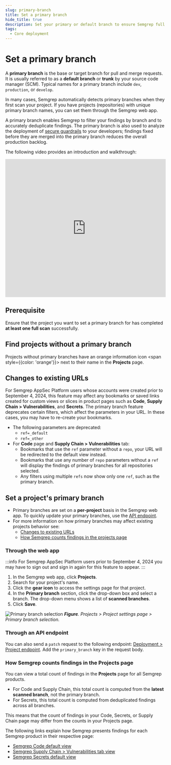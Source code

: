 ```yaml
---
slug: primary-branch
title: Set a primary branch
hide_title: true
description: Set your primary or default branch to ensure Semgrep full scans display accurate counts and deduplicated findings.
tags:
  - Core deployment
---
```


# Set a primary branch

A **primary branch** is the base or target branch for pull and merge requests. It is usually referred to as a **default branch** or **trunk** by your source code manager (SCM). Typical names for a primary branch include `dev`, `production`, or `develop`.

In many cases, Semgrep automatically detects primary branches when they first scan your project. If you have projects (repositories) with unique primary branch names, you can set them through the Semgrep web app.

A primary branch enables Semgrep to filter your findings by branch and to accurately deduplicate findings. The primary branch is also used to analyze the deployment of [secure guardrails](/secure-guardrails/secure-guardrails-in-semgrep) to your developers; findings fixed before they are merged into the primary branch reduces the overall production backlog.

The following video provides an introduction and walkthrough:

<iframe class="yt_embed" width="100%" height="432px" src="https://www.youtube.com/embed/gUjiVXLqK70" frameborder="0" allowfullscreen></iframe>

## Prerequisite

Ensure that the project you want to set a primary branch for has completed **at least one full scan** successfully.

## Find projects without a primary branch

Projects without primary branches have an orange information icon <span style={{color: 'orange'}}> <i class="fa-solid fa-circle-exclamation"></i></span> next to their name in the **Projects** page.

## Changes to existing URLs

For Semgrep AppSec Platform users whose accounts were created prior to September 4, 2024, this feature may affect any bookmarks or saved links created for custom views or slices in product pages such as **Code**, **Supply Chain > Vulnerabilities**, and **Secrets**. The primary branch feature deprecates certain filters, which affect the parameters in your URL. In these cases, you may have to re-create your bookmarks.

- The following parameters are deprecated:
  - `ref=_default`
  - `ref=_other`
- For **Code** page and **Supply Chain > Vulnerabilities** tab:
  - Bookmarks that use the `ref` parameter without a `repo`, your URL will be redirected to the default view instead.
  - Bookmarks that use any number of `repo` parameters without a `ref` will display the findings of primary branches for all repositories selected.
  - Any filters using multiple `refs` now show only one `ref`, such as the primary branch.

## Set a project's primary branch

- Primary branches are set on a **per-project** basis in the Semgrep web app. To quickly update your primary branches, use the [API endpoint](#through-an-api-endpoint).
- For more information on how primary branches may affect existing projects behavior see:
  - [Changes to existing URLs](#changes-to-existing-urls)
  - [How Semgrep counts findings in the projects page](/deployment/primary-branch#how-semgrep-counts-findings-in-the-projects-page)

### Through the web app

:::info
For Semgrep AppSec Platform users prior to September 4, 2024 you may have to sign out and sign in again for this feature to appear.
:::

1. In the Semgrep web app, click **Projects**.
1. Search for your project's name.
1. Click the **<i class="fa-solid fa-gear"></i> gear icon** to access the settings page for that project.
1. In the **Primary branch** section, click the drop-down box and select a branch. The drop-down menu shows a list of **scanned branches**.
1. Click **Save**.

![Primary branch selection](/img/primary-branch.png#sm-width-bordered)
_**Figure**. Projects > Project <i class="fa-solid fa-gear"></i> settings page > Primary branch selection._

### Through an API endpoint

You can also send a `patch` request to the following endpoint: [Deployment > Project endpoint](https://semgrep.dev/api/v1/docs/#tag/Project/operation/semgrep_app.saas.handlers.repository.openapi_patch_project). Add the `primary_branch` key in the request body.

### How Semgrep counts findings in the Projects page

You can view a total count of findings in the **Projects** page for all Semgrep products.

- For Code and Supply Chain, this total count is computed from the **latest scanned branch**, not the primary branch.
- For Secrets, this total count is computed from deduplicated findings across all branches.

This means that the count of findings in your Code, Secrets, or Supply Chain page may differ from the counts in your Projects page.

The following links explain how Semgrep presents findings for each Semgrep product in their respective page:

- [Semgrep Code default view](/docs/semgrep-code/findings#default-code-page-view)
- [Semgrep Supply Chain > Vulnerabilities tab view](/semgrep-supply-chain/triage-and-remediation#default-supply-chain--vulnerabilities-tab-view)
- [Semgrep Secrets default view](/semgrep-secrets/view-triage#default-secrets-page-view-and-branch-logic)
